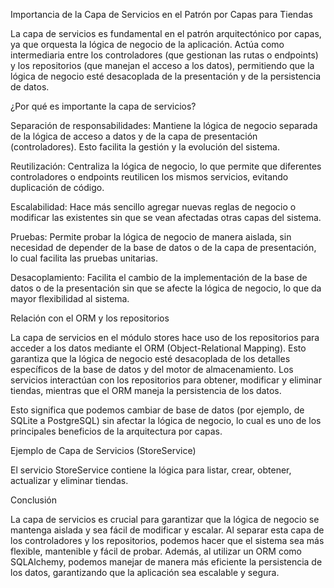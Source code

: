 Importancia de la Capa de Servicios en el Patrón por Capas para Tiendas

La capa de servicios es fundamental en el patrón arquitectónico por capas, ya que orquesta la lógica de negocio de la aplicación. Actúa como intermediaria entre los controladores (que gestionan las rutas o endpoints) y los repositorios (que manejan el acceso a los datos), permitiendo que la lógica de negocio esté desacoplada de la presentación y de la persistencia de datos.

¿Por qué es importante la capa de servicios?

Separación de responsabilidades: Mantiene la lógica de negocio separada de la lógica de acceso a datos y de la capa de presentación (controladores). Esto facilita la gestión y la evolución del sistema.

Reutilización: Centraliza la lógica de negocio, lo que permite que diferentes controladores o endpoints reutilicen los mismos servicios, evitando duplicación de código.

Escalabilidad: Hace más sencillo agregar nuevas reglas de negocio o modificar las existentes sin que se vean afectadas otras capas del sistema.

Pruebas: Permite probar la lógica de negocio de manera aislada, sin necesidad de depender de la base de datos o de la capa de presentación, lo cual facilita las pruebas unitarias.

Desacoplamiento: Facilita el cambio de la implementación de la base de datos o de la presentación sin que se afecte la lógica de negocio, lo que da mayor flexibilidad al sistema.

Relación con el ORM y los repositorios

La capa de servicios en el módulo stores hace uso de los repositorios para acceder a los datos mediante el ORM (Object-Relational Mapping). Esto garantiza que la lógica de negocio esté desacoplada de los detalles específicos de la base de datos y del motor de almacenamiento. Los servicios interactúan con los repositorios para obtener, modificar y eliminar tiendas, mientras que el ORM maneja la persistencia de los datos.

Esto significa que podemos cambiar de base de datos (por ejemplo, de SQLite a PostgreSQL) sin afectar la lógica de negocio, lo cual es uno de los principales beneficios de la arquitectura por capas.

Ejemplo de Capa de Servicios (StoreService)

El servicio StoreService contiene la lógica para listar, crear, obtener, actualizar y eliminar tiendas.

Conclusión

La capa de servicios es crucial para garantizar que la lógica de negocio se mantenga aislada y sea fácil de modificar y escalar. Al separar esta capa de los controladores y los repositorios, podemos hacer que el sistema sea más flexible, mantenible y fácil de probar. Además, al utilizar un ORM como SQLAlchemy, podemos manejar de manera más eficiente la persistencia de los datos, garantizando que la aplicación sea escalable y segura.